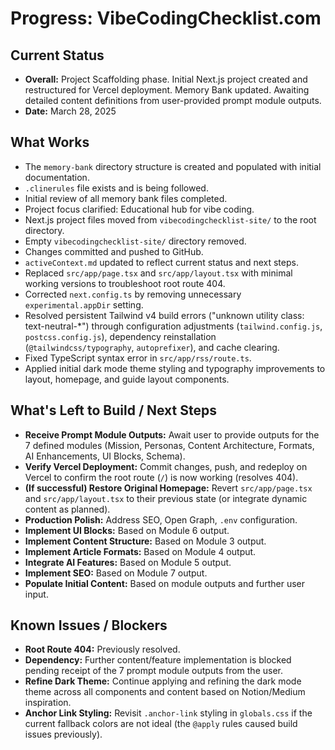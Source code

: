 # Progress: VibeCodingChecklist.com

## Current Status

*   **Overall:** Project Scaffolding phase. Initial Next.js project created and restructured for Vercel deployment. Memory Bank updated. Awaiting detailed content definitions from user-provided prompt module outputs.
*   **Date:** March 28, 2025

## What Works

*   The `memory-bank` directory structure is created and populated with initial documentation.
*   `.clinerules` file exists and is being followed.
*   Initial review of all memory bank files completed.
*   Project focus clarified: Educational hub for vibe coding.
*   Next.js project files moved from `vibecodingchecklist-site/` to the root directory.
*   Empty `vibecodingchecklist-site/` directory removed.
*   Changes committed and pushed to GitHub.
*   `activeContext.md` updated to reflect current status and next steps.
*   Replaced `src/app/page.tsx` and `src/app/layout.tsx` with minimal working versions to troubleshoot root route 404.
*   Corrected `next.config.ts` by removing unnecessary `experimental.appDir` setting.
*   Resolved persistent Tailwind v4 build errors ("unknown utility class: text-neutral-*") through configuration adjustments (`tailwind.config.js`, `postcss.config.js`), dependency reinstallation (`@tailwindcss/typography`, `autoprefixer`), and cache clearing.
*   Fixed TypeScript syntax error in `src/app/rss/route.ts`.
*   Applied initial dark mode theme styling and typography improvements to layout, homepage, and guide layout components.

## What's Left to Build / Next Steps

*   **Receive Prompt Module Outputs:** Await user to provide outputs for the 7 defined modules (Mission, Personas, Content Architecture, Formats, AI Enhancements, UI Blocks, Schema).
*   **Verify Vercel Deployment:** Commit changes, push, and redeploy on Vercel to confirm the root route (`/`) is now working (resolves 404).
*   **(If successful) Restore Original Homepage:** Revert `src/app/page.tsx` and `src/app/layout.tsx` to their previous state (or integrate dynamic content as planned).
*   **Production Polish:** Address SEO, Open Graph, `.env` configuration.
*   **Implement UI Blocks:** Based on Module 6 output.
*   **Implement Content Structure:** Based on Module 3 output.
*   **Implement Article Formats:** Based on Module 4 output.
*   **Integrate AI Features:** Based on Module 5 output.
*   **Implement SEO:** Based on Module 7 output.
*   **Populate Initial Content:** Based on module outputs and further user input.

## Known Issues / Blockers

*   **Root Route 404:** Previously resolved.
*   **Dependency:** Further content/feature implementation is blocked pending receipt of the 7 prompt module outputs from the user.
*   **Refine Dark Theme:** Continue applying and refining the dark mode theme across all components and content based on Notion/Medium inspiration.
*   **Anchor Link Styling:** Revisit `.anchor-link` styling in `globals.css` if the current fallback colors are not ideal (the `@apply` rules caused build issues previously).
